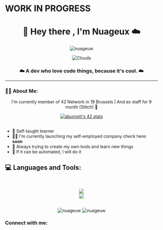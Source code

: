<h1>WORK IN PROGRESS</h1>
<h1 align="center">👋 Hey there , I'm Nuageux ☁️</h1>
<p align="center"> <img src="https://komarev.com/ghpvc/?username=nuageuw&label=Welcomed%20Clouds&color=0e75b6&style=flat" alt="nuageuw" /> </p>

<!-- <img src=https://i.pinimg.com/originals/7e/3f/48/7e3f4890e966db2767510501be4fbb92.gif width="800" heigh="400"><img> -->
<div align="center">

![Clouds](https://github.com/nuageuw/nuageuw/blob/main/assets/clouds.gif)

</div>

<h3 align="center">☁️ A dev who love code things, because it's cool. ☁️</h3>

---

<h3>😶‍🌫️ About Me:</h3>
<div align="center">
    <p>I'm currently member of 42 Network in 19 Brussels | And ex staff for 9 month (Stitch) 🐸</p>
    <a href="https://github.com/nuageuw"><img src="https://badge.mediaplus.ma/darkblue/aburnott?1337Badge=off&UM6P=off" alt="aburnott's 42 stats" /></a>
</div>
</br>

- 🧠 Self-taught learner
- 🧑‍💻 I'm currently launching my self-employed company check here: **soon**
- 📝 Always trying to create my own tools and learn new things
- 👀 If it can be automated, I will do it

<h2 align="left">💻 Languages and Tools:</h2>
<br>
<p align="center">
  <a href="https://skillicons.dev">
    <img src="https://skillicons.dev/icons?i=git,nodejs,github,python,html,js,css,c,cpp,md,discord,django" /><br>
    <img src="https://skillicons.dev/icons?i=mongodb,mysql,linux,windows,vscode,ps,ae,pr,ai,xd,figma" />
  </a>
</p><br>
<div align="center">
    <img src="https://github-readme-stats.vercel.app/api?username=nuageuw&show_icons=true&locale=en&theme=tokyonight&line_height=20" alt="nuageuw" />
    <img src="https://github-readme-stats.vercel.app/api/top-langs?username=nuageuw&show_icons=true&locale=en&layout=compact&theme=tokyonight" alt="nuageuw" />
</div>

<h3 align="left">Connect with me:</h3>
<p align="left">
</p>